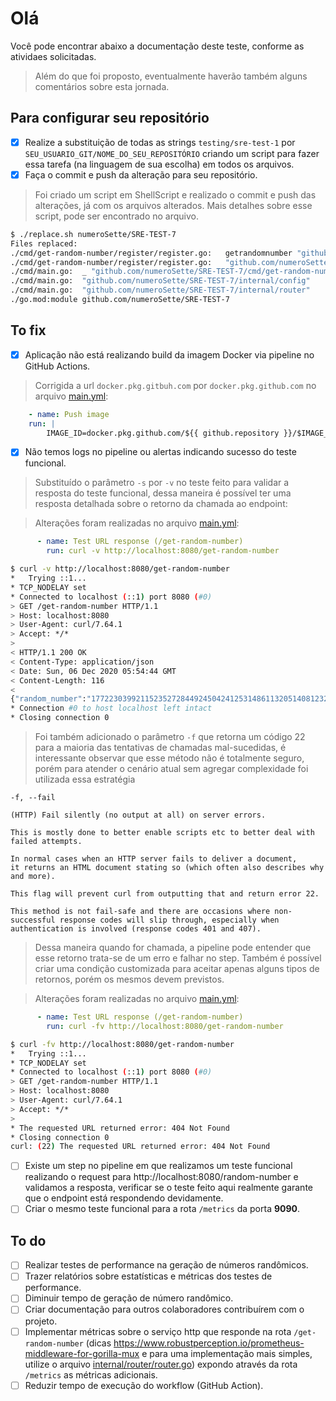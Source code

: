 # Olá

Você pode encontrar abaixo a documentação deste teste, conforme as atividaes solicitadas.
> Além do que foi proposto, eventualmente haverão também alguns comentários sobre esta jornada.

## Para configurar seu repositório

- [x] Realize a substituição de todas as strings `testing/sre-test-1` por `SEU_USUARIO_GIT/NOME_DO_SEU_REPOSITÓRIO` criando um script para fazer essa tarefa (na linguagem de sua escolha) em todos os arquivos.
- [x] Faça o commit e push da alteração para seu repositório.

> Foi criado um script em ShellScript e realizado o commit e push das alterações, já com os arquivos alterados. Mais detalhes sobre esse script, pode ser encontrado no arquivo.

```sh
$ ./replace.sh numeroSette/SRE-TEST-7
Files replaced:
./cmd/get-random-number/register/register.go:   getrandomnumber "github.com/numeroSette/SRE-TEST-7/cmd/get-random-number"
./cmd/get-random-number/register/register.go:   "github.com/numeroSette/SRE-TEST-7/internal/router"
./cmd/main.go:  _ "github.com/numeroSette/SRE-TEST-7/cmd/get-random-number/register"
./cmd/main.go:  "github.com/numeroSette/SRE-TEST-7/internal/config"
./cmd/main.go:  "github.com/numeroSette/SRE-TEST-7/internal/router"
./go.mod:module github.com/numeroSette/SRE-TEST-7
```

## To fix

- [x] Aplicação não está realizando build da imagem Docker via pipeline no GitHub Actions.

> Corrigida a url `docker.pkg.gitbuh.com` por `docker.pkg.github.com` no arquivo [main.yml](.github/workflows/main.yml):

```yaml
    - name: Push image
    run: |
        IMAGE_ID=docker.pkg.github.com/${{ github.repository }}/$IMAGE_NAME
```

- [x] Não temos logs no pipeline ou alertas indicando sucesso do teste funcional.

> Substituído o parâmetro `-s` por `-v` no teste feito para validar a resposta do teste funcional, dessa maneira é possível ter uma resposta detalhada sobre o retorno da chamada ao endpoint:

> Alterações foram realizadas no arquivo [main.yml](.github/workflows/main.yml):

```yaml
      - name: Test URL response (/get-random-number)
        run: curl -v http://localhost:8080/get-random-number
```

```sh
$ curl -v http://localhost:8080/get-random-number
*   Trying ::1...
* TCP_NODELAY set
* Connected to localhost (::1) port 8080 (#0)
> GET /get-random-number HTTP/1.1
> Host: localhost:8080
> User-Agent: curl/7.64.1
> Accept: */*
> 
< HTTP/1.1 200 OK
< Content-Type: application/json
< Date: Sun, 06 Dec 2020 05:54:44 GMT
< Content-Length: 116
< 
{"random_number":"17722303992115235272844924504241253148611320514081232194338332455231136341816473746263514294410"}
* Connection #0 to host localhost left intact
* Closing connection 0
```

> Foi também adicionado o parâmetro `-f` que retorna um código 22 para a maioria das tentativas de chamadas mal-sucedidas, é interessante observar que esse método não é totalmente seguro, porém para atender o cenário atual sem agregar complexidade foi utilizada essa estratégia

```text
-f, --fail

(HTTP) Fail silently (no output at all) on server errors. 

This is mostly done to better enable scripts etc to better deal with failed attempts. 

In normal cases when an HTTP server fails to deliver a document, 
it returns an HTML document stating so (which often also describes why and more). 

This flag will prevent curl from outputting that and return error 22.

This method is not fail-safe and there are occasions where non-successful response codes will slip through, especially when authentication is involved (response codes 401 and 407).
```

> Dessa maneira quando for chamada, a pipeline pode entender que esse retorno trata-se de um erro e falhar no step. Também é possível criar uma condição customizada para aceitar apenas alguns tipos de retornos, porém os mesmos devem previstos.

> Alterações foram realizadas no arquivo [main.yml](.github/workflows/main.yml):

```yaml
      - name: Test URL response (/get-random-number)
        run: curl -fv http://localhost:8080/get-random-number
```

```sh
$ curl -fv http://localhost:8080/get-random-number
*   Trying ::1...
* TCP_NODELAY set
* Connected to localhost (::1) port 8080 (#0)
> GET /get-random-number HTTP/1.1
> Host: localhost:8080
> User-Agent: curl/7.64.1
> Accept: */*
> 
* The requested URL returned error: 404 Not Found
* Closing connection 0
curl: (22) The requested URL returned error: 404 Not Found
```

- [ ] Existe um step no pipeline em que realizamos um teste funcional realizando o request para http://localhost:8080/random-number e validamos a resposta, verificar se o teste feito aqui realmente garante que o endpoint está respondendo devidamente.
- [ ] Criar o mesmo teste funcional para a rota `/metrics` da porta **9090**.

## To do

- [ ] Realizar testes de performance na geração de números randômicos.
- [ ] Trazer relatórios sobre estatísticas e métricas dos testes de performance.
- [ ] Diminuir tempo de geração de número randômico.
- [ ] Criar documentação para outros colaboradores contribuírem com o projeto.
- [ ] Implementar métricas sobre o serviço http que responde na rota `/get-random-number` (dicas https://www.robustperception.io/prometheus-middleware-for-gorilla-mux e para uma implementação mais simples, utilize o arquivo [internal/router/router.go](../../internal/router/router.go)) expondo através da rota `/metrics` as métricas adicionais.
- [ ] Reduzir tempo de execução do workflow (GitHub Action).
